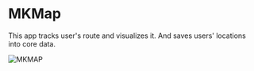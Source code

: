 # MKMap

This app tracks user's route and visualizes it. And saves users' locations into core data.

![MKMAP](https://s3-ap-northeast-1.amazonaws.com/ngo275.asset/mkmap.gif)

